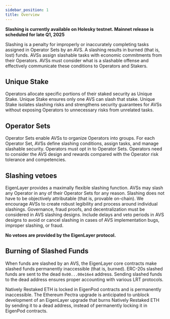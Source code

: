```yaml
---
sidebar_position: 1
title: Overview
---
```


**Slashing is currently available on Holesky testnet. Mainnet release is scheduled for late Q1, 2025**

Slashing is a penalty for improperly or inaccurately completing tasks assigned in Operator Sets by an AVS. A slashing results
in burned (that is, lost) funds. AVSs assign slashable tasks with economic commitments from their Operators. AVSs must
consider what is a slashable offense and effectively communicate these conditions to Operators and Stakers.

## Unique Stake

Operators allocate specific portions of their staked security as Unique Stake. Unique Stake ensures only one AVS can slash 
that stake. Unique Stake isolates slashing risks and strengthens security guarantees for AVSs without exposing
Operators to unnecessary risks from unrelated tasks.

## Operator Sets

Operator Sets enable AVSs to organize Operators into groups. For each Operator Set, AVSs define slashing conditions,
assign tasks, and manage slashable security. Operators must opt in to Operator Sets. Operators need to consider the AVS design
and rewards compared with the Operator risk tolerance and competencies.

## Slashing vetoes

EigenLayer provides a maximally flexible slashing function. AVSs may slash any Operator in any of their Operator Sets for
any reason. Slashing does not have to be objectively attributable (that is, provable on-chain). We encourage AVSs to create
robust legibility and process around individual slashings. Governance, fraud proofs, and decentralization
must be considered in AVS slashing designs. Include delays and veto periods in AVS designs to avoid or cancel slashing
in cases of AVS implementation bugs, improper slashing, or fraud. 

**No vetoes are provided by the EigenLayer protocol.**

## Burning of Slashed Funds

When funds are slashed by an AVS, the EigenLayer core contracts make slashed funds permanently inaccessible (that is, burned). 
ERC-20s slashed funds are sent to the dead `0x00...00e16e4` address. Sending slashed funds to the dead address ensures proper
accounting with various LRT protocols. 

Natively Restaked ETH is locked in EigenPod contracts and is permanently inaccessible. The Ethereum Pectra upgrade is anticipated
to unblock development of an EigenLayer upgrade that burns Natively Restaked ETH by sending it to a dead address,
instead of permanently locking it in EigenPod contracts.